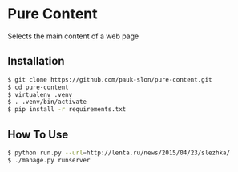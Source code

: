 # Pure Content

Selects the main content of a web page

## Installation

```sh
$ git clone https://github.com/pauk-slon/pure-content.git
$ cd pure-content
$ virtualenv .venv
$ . .venv/bin/activate
$ pip install -r requirements.txt
```

## How To Use

```sh
$ python run.py --url=http://lenta.ru/news/2015/04/23/slezhka/
$ ./manage.py runserver
```
